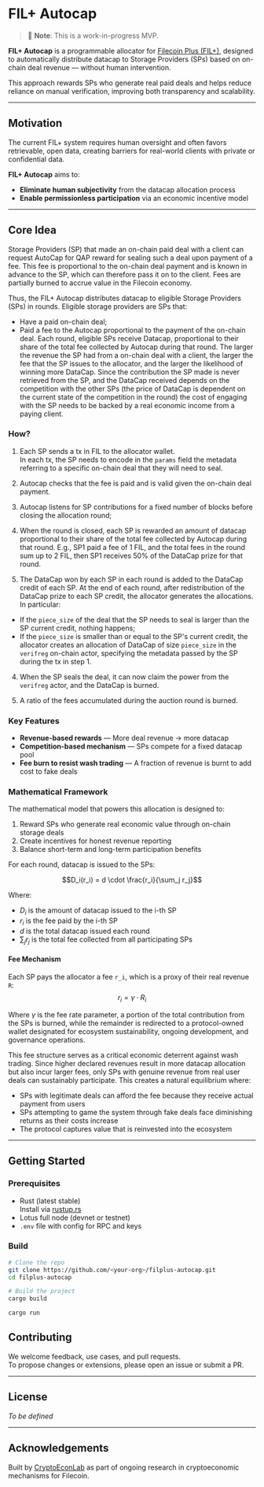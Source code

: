 # FIL+ Autocap
> 🚧 **Note**: This is a work-in-progress MVP.

**FIL+ Autocap** is a programmable allocator for [Filecoin Plus (FIL+)](https://docs.filecoin.io/basics/how-storage-works/filecoin-plus), designed to automatically distribute datacap to Storage Providers (SPs) based on on-chain deal revenue — without human intervention.

This approach rewards SPs who generate real paid deals and helps reduce reliance on manual verification, improving both transparency and scalability.

---

## Motivation

The current FIL+ system requires human oversight and often favors retrievable, open data, creating barriers for real-world clients with private or confidential data.

**FIL+ Autocap** aims to:

- **Eliminate human subjectivity** from the datacap allocation process  
- **Enable permissionless participation** via an economic incentive model

---

## Core Idea

Storage Providers (SP) that made an on-chain paid deal with a client can request AutoCap for QAP reward for sealing such a deal upon payment of a fee. 
This fee is proportional to the on-chain deal payment and is known in advance to the SP, which can therefore pass it on to the client. 
Fees are partially burned to accrue value in the Filecoin economy.

Thus, the FIL+ Autocap distributes datacap to eligible Storage Providers (SPs) in rounds. 
Eligible storage providers are SPs that:
- Have a paid on-chain deal;
- Paid a fee to the Autocap proportional to the payment of the on-chain deal. 
Each round, eligible SPs receive Datacap, proportional to their share of the total fee collected by Autocap during that round. 
The larger the revenue the SP had from a on-chain deal with a client, the larger the fee that the SP issues to the allocator, and the larger the likelihood of winning more DataCap. 
Since the contribution the SP made is  never retrieved from the SP, and the DataCap received depends on the competition with the other SPs (the price of DataCap is dependent on the current state of the competition in the round) the cost of engaging with the SP needs to be backed by a real economic income from a paying client. 

### How?
1. Each SP sends a tx in FIL to the allocator wallet.  
  In each tx, the SP needs to encode in the `params` field the metadata referring to a specific on-chain deal that they will need to seal.
2. Autocap checks that the fee is paid and is valid given the on-chain deal payment.
3. Autocap listens for SP contributions for a fixed number of blocks before closing the allocation round;
4. When the round is closed, each SP is rewarded an amount of datacap proportional to their share of the total fee collected by Autocap during that round.
  E.g., SP1 paid a fee of 1 FIL, and the total fees in the round sum up to 2 FIL, then SP1 receives 50% of the DataCap prize for that round.

5. The DataCap won by each SP in each round is added to the DataCap credit of each SP.
  At the end of each round, after redistribution of the DataCap prize to each SP credit, the allocator generates the allocations.
  In particular:
  - If the `piece_size` of the deal that the SP needs to seal is larger than the SP current credit, nothing happens;
  - If the `piece_size` is smaller than or equal to the SP's current credit, the allocator creates an allocation of DataCap of size `piece_size` in the `verifreg` on-chain actor, specifying the metadata passed by the SP during the tx in step 1.

4. When the SP seals the deal, it can now claim the power from the `verifreg` actor, and the DataCap is burned.

5. A ratio of the fees accumulated during the auction round is burned. 

### Key Features

- **Revenue-based rewards** — More deal revenue → more datacap  
- **Competition-based mechanism** — SPs compete for a fixed datacap pool  
- **Fee burn to resist wash trading** — A fraction of revenue is burnt to add cost to fake deals  


### Mathematical Framework

The mathematical model that powers this allocation is designed to:
1. Reward SPs who generate real economic value through on-chain storage deals
2. Create incentives for honest revenue reporting
3. Balance short-term and long-term participation benefits
   
For each round, datacap is issued to the SPs:

$$D_i(r_i) = d \cdot \frac{r_i}{\sum_j r_j}$$

Where:
- $D_i$ is the amount of datacap issued to the i-th SP
- $r_i$ is the fee paid by the i-th SP
- $d$ is the total datacap issued each round
- $\sum_j r_j$ is the total fee collected from all participating SPs

#### Fee Mechanism
Each SP pays the allocator a fee `r_i`, which is a proxy of their real revenue `R`:
$$r_i = \gamma \cdot R_i$$

Where $\gamma$ is the fee rate parameter, a portion of the total contribution from the SPs is burned, while the remainder is redirected to a protocol-owned wallet designated for ecosystem sustainability, ongoing development, and governance operations.

This fee structure serves as a critical economic deterrent against wash trading. Since higher declared revenues result in more datacap allocation but also incur larger fees, only SPs with genuine revenue from real user deals can sustainably participate. This creates a natural equilibrium where:

- SPs with legitimate deals can afford the fee because they receive actual payment from users
- SPs attempting to game the system through fake deals face diminishing returns as their costs increase
- The protocol captures value that is reinvested into the ecosystem

---

## Getting Started

### Prerequisites

- Rust (latest stable)  
  Install via [rustup.rs](https://rustup.rs)
- Lotus full node (devnet or testnet)
- `.env` file with config for RPC and keys

### Build

```bash
# Clone the repo
git clone https://github.com/<your-org>/filplus-autocap.git
cd filplus-autocap

# Build the project
cargo build
```

```bash
cargo run
```

## Contributing

We welcome feedback, use cases, and pull requests.  
To propose changes or extensions, please open an issue or submit a PR.

---

## License

*To be defined*

---

## Acknowledgements

Built by [CryptoEconLab](https://github.com/CELtd) as part of ongoing research in cryptoeconomic mechanisms for Filecoin.
